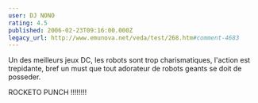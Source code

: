 ```yaml
---
user: DJ NONO
rating: 4.5
published: 2006-02-23T09:16:00.000Z
legacy_url: http://www.emunova.net/veda/test/268.htm#comment-4683
---
```

Un des meilleurs jeux DC, les robots sont trop charismatiques, l'action est trepidante, bref un must que tout adorateur de robots geants se doit de posseder.

ROCKETO PUNCH !!!!!!!!